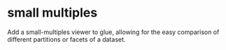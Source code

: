 # small multiples

Add a small-multiples viewer to glue, allowing for the easy comparison of different partitions or facets of a dataset.



